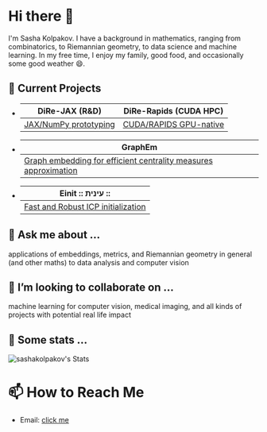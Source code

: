 <!--
**sashakolpakov/sashakolpakov** is a ✨ _special_ ✨ repository because its `README.md` (this file) appears on your GitHub profile.
-->

# Hi there 👋

I'm Sasha Kolpakov. I have a background in mathematics, ranging from combinatorics, to Riemannian geometry, to data science and machine learning. In my free time, I enjoy my family, good food, and occasionally some good weather 😄.

## 🔭 Current Projects

- | **DiRe-JAX (R&D)** | **DiRe-Rapids (CUDA HPC)** |
  |---|---|
  | [JAX/NumPy prototyping](https://github.com/sashakolpakov/dire-jax) | [CUDA/RAPIDS GPU-native](https://github.com/sashakolpakov/dire-rapids) |

- | **GraphEm** |
  |--|
  |[Graph embedding for efficient centrality measures approximation](https://github.com/sashakolpakov/graphem)|

- | **Einit :: עינית ::** |
  |--|
  |[Fast and Robust ICP initialization](https://github.com/sashakolpakov/einit)|

## 💬 Ask me about ...

applications of embeddings, metrics, and Riemannian geometry in general (and other maths) to data analysis and computer vision

## 👯 I’m looking to collaborate on ...

machine learning for computer vision, medical imaging, and all kinds of projects with potential real life impact

## 👀 Some stats ...

![sashakolpakov's Stats](https://github-readme-stats.vercel.app/api?username=sashakolpakov&theme=vue-dark&show_icons=true&hide_border=true&count_private=true)

# 📫 How to Reach Me

- Email: [click me](mailto:kolpakov.alexander@gmail.com)

